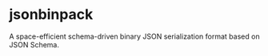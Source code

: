 jsonbinpack
===========

A space-efficient schema-driven binary JSON serialization format based on JSON
Schema.
